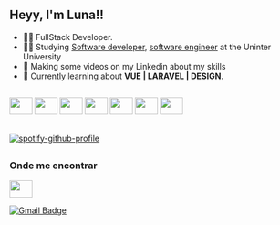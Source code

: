 ## Heyy, I'm Luna!!

- 👨‍💻 FullStack Developer.
- 👨‍🎓 Studying [Software developer](https://www.youtube.com/watch?v=GsuGjkGW1jA&pp=ygUSc29mdHdhcmUgZGV2ZWxvcGVy), [software engineer](https://www.youtube.com/watch?v=QPzmsQ86_HM&pp=ygURc29mdHdhcmUgZW5naW5lZXI%3D) at the Uninter University
- 🎨 Making some videos on my Linkedin about my skills
- 📝 Currently learning about **VUE | LARAVEL | DESIGN**.

##

<div>
  <img width="40" height="30" src="https://cdn.jsdelivr.net/gh/devicons/devicon@latest/icons/html5/html5-plain.svg" />
  <img width="40" height="30" src="https://cdn.jsdelivr.net/gh/devicons/devicon@latest/icons/css3/css3-plain.svg" />
  <img width="40" height="30" src="https://cdn.jsdelivr.net/gh/devicons/devicon@latest/icons/javascript/javascript-plain.svg" />
  <img width="40" height="30" src="https://cdn.jsdelivr.net/gh/devicons/devicon@latest/icons/typescript/typescript-plain.svg" />
  <img width="40" height="30" src="https://cdn.jsdelivr.net/gh/devicons/devicon@latest/icons/vuejs/vuejs-original.svg" />
  <img width="40" height="30" src="https://cdn.jsdelivr.net/gh/devicons/devicon@latest/icons/vuetify/vuetify-original.svg" />
  <img width="40" height="30" src="https://cdn.jsdelivr.net/gh/devicons/devicon@latest/icons/laravel/laravel-original.svg" />
</div>

##

[![spotify-github-profile](https://spotify-github-profile.kittinanx.com/api/view?uid=22hmiaue4pcqxcxaurix5m7sa&cover_image=true&theme=novatorem&show_offline=false&background_color=121212&interchange=false&bar_color=66c4ff&bar_color_cover=false)](https://github.com/kittinan/spotify-github-profile)

##

<h3>Onde me encontrar</h3>

<img width="40" height="30" src="https://cdn.jsdelivr.net/gh/devicons/devicon@latest/icons/linkedin/linkedin-original.svg"/>




[![Gmail Badge](https://img.shields.io/badge/-srmatheus6162@email.com-006bed?style=flat-square&logo=Gmail&logoColor=white&link=mailto:srmatheus6162@gmail.com)](mailto:srmatheus6162@gmail.com)
